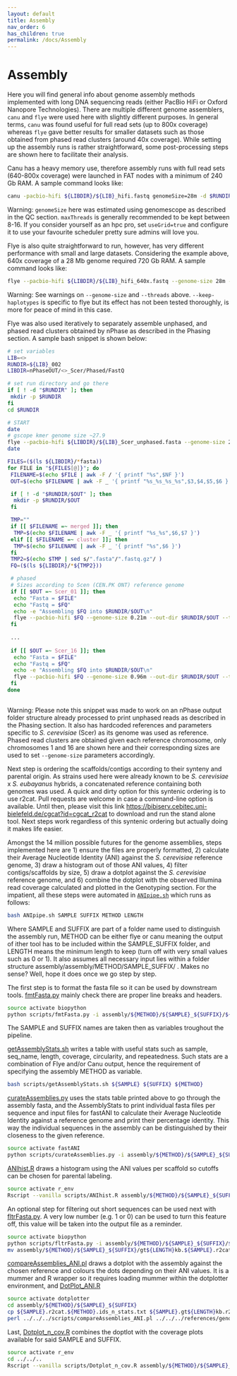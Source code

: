 ```yaml
---
layout: default
title: Assembly
nav_order: 6
has_children: true
permalink: /docs/Assembly
---
```


# Assembly

Here you will find general info about genome assembly methods implemented with long DNA sequencing reads (either PacBio HiFi or Oxford Nanopore Technologies). There are multiple different genome assemblers, `canu` and `flye` were used here with slightly different purposes. In general terms, `canu` was found useful for full read sets (up to 800x coverage) whereas `flye` gave better results for smaller datasets such as those obtained from phased read clusters (around 40x coverage). While setting up the assembly runs is rather straightforward, some post-processing steps are shown here to facilitate their analysis.

Canu has a heavy memory use, therefore assembly runs with full read sets (640-800x coverage) were launched in FAT nodes with a minimum of 240 Gb RAM. A sample command looks like:

```bash
canu -pacbio-hifi ${LIBDIR}/${LIB}_hifi.fastq genomeSize=28m -d $RUNDIR -p ${LIB} useGrid=false maxThreads=16
```
Warning: `genomeSize` here was estimated using genomescope as described in the QC section. `maxThreads` is generally recommended to be kept between 8-16. If you consider yourself as an hpc pro, set `useGrid=true` and configure it to use your favourite scheduler pretty sure admins will love you.

Flye is also quite straightforward to run, however, has very different performance with small and large datasets. Considering the example above, 640x coverage of a 28 Mb genome required 720 Gb RAM. A sample command looks like:

```bash
flye --pacbio-hifi ${LIBDIR}/${LIB}_hifi_640x.fastq --genome-size 28m --out-dir $RUNDIR --threads 16 --keep-haplotypes
```
Warning: See warnings on `--genome-size` and `--threads` above. `--keep-haplotypes` is specific to flye but its effect has not been tested thoroughly, is more for peace of mind in this case.

Flye was also used iteratively to separately assemble unphased, and phased read clusters obtained by nPhase as described in the Phasing section. A sample bash snippet is shown below:

```bash 
# set variables
LIB=<>
RUNDIR=${LIB}_002
LIBDIR=nPhaseOUT/<>_Scer/Phased/FastQ

# set run directory and go there
if [ ! -d "$RUNDIR" ]; then
 mkdir -p $RUNDIR
fi
cd $RUNDIR

# START
date
# gscope kmer genome size ~27.9 
flye --pacbio-hifi ${LIBDIR}/${LIB}_Scer_unphased.fasta --genome-size 28m --out-dir $RUNDIR/unphased --threads 16 --keep-haplotypes
date

FILES=($(ls ${LIBDIR}/*fasta))
for FILE in "${FILES[@]}"; do
 FILENAME=$(echo $FILE | awk -F / '{ printf "%s",$NF }')
 OUT=$(echo $FILENAME | awk -F _ '{ printf "%s_%s_%s_%s",$3,$4,$5,$6 }')

 if [ ! -d "$RUNDIR/$OUT" ]; then
  mkdir -p $RUNDIR/$OUT
 fi

 TMP=""
 if [[ $FILENAME =~ merged ]]; then
  TMP=$(echo $FILENAME | awk -F _ '{ printf "%s_%s",$6,$7 }')
 elif [[ $FILENAME =~ cluster ]]; then
  TMP=$(echo $FILENAME | awk -F _ '{ printf "%s",$6 }')
 fi
 TMP2=$(echo $TMP | sed s/".fasta"/".fastq.gz"/ )
 FQ=($(ls ${LIBDIR}/*${TMP2}))

 # phased
 # Sizes according to Scen (CEN.PK ONT) reference genome
 if [[ $OUT =~ Scer_01 ]]; then 
  echo "Fasta = $FILE"
  echo "Fastq = $FQ"
  echo -e "Assembling $FQ into $RUNDIR/$OUT\n"
  flye --pacbio-hifi $FQ --genome-size 0.21m --out-dir $RUNDIR/$OUT --threads 16
 fi
 
 ...
 
 if [[ $OUT =~ Scer_16 ]]; then 
  echo "Fasta = $FILE"
  echo "Fastq = $FQ"
  echo -e "Assembling $FQ into $RUNDIR/$OUT\n"
  flye --pacbio-hifi $FQ --genome-size 0.96m --out-dir $RUNDIR/$OUT --threads 16
 fi
done
 
```
Warning: Please note this snippet was made to work on an nPhase output folder structure already processed to print unphased reads as described in the Phasing section. It also has hardcoded references and parameters specific to *S. cerevisiae* (Scer) as its genome was used as reference. Phased read clusters are obtained given each reference chromosome, only chromosomes 1 and 16 are shown here and their corresponding sizes are used to set `--genome-size` parameters accordingly.

Next step is ordering the scaffolds/contigs according to their synteny and parental origin. As strains used here were already known to be *S. cerevisiae* x *S. eubayanus* hybrids, a concatenated reference containing both genomes was used. A quick and dirty option for this syntenic ordering is to use r2cat. Pull requests are welcome in case a command-line option is available. Until then, please visit this link <https://bibiserv.cebitec.uni-bielefeld.de/cgcat?id=cgcat_r2cat> to download and run the stand alone tool. Next steps work regardless of this syntenic ordering but actually doing it makes life easier.

Amongst the 14 million possible futures for the genome assemblies, steps implemented here are 1) ensure the files are properly formatted, 2) calculate their Average Nucleotide Identity (ANI) against the *S. cerevisiae* reference genome, 3) draw a histogram out of those ANI values, 4) filter contigs/scaffolds by size, 5) draw a dotplot against the *S. cerevisiae* reference genome, and 6) combine the dotplot with the observed Illumina read coverage calculated and plotted in the Genotyping section. For the impatient, all these steps were automated in [`ANIpipe.sh`](https://github.com/rortizmerino/haplotyping/blob/main/scripts/ANIpipe.sh) which runs as follows:

```bash
bash ANIpipe.sh SAMPLE SUFFIX METHOD LENGTH
```

Where SAMPLE and SUFFIX are part of a folder name used to distinguish the assembly run, METHOD can be either flye or canu meaning the output of ither tool has to be included within the SAMPLE_SUFFIX folder, and LENGTH means the minimum length to keep (turn off with very small values such as 0 or 1). It also assumes all necessary input lies within a folder structure assembly/assembly/METHOD/SAMPLE_SUFFIX/ . Makes no sense? Well, hope it does once we go step by step.

The first step is to format the fasta file so it can be used by downstream tools. [fmtFasta.py](https://github.com/rortizmerino/haplotyping/blob/main/scripts/fltrFasta.py) mainly check there are proper line breaks and headers.

```bash
source activate biopython
python scripts/fmtFasta.py -i assembly/${METHOD}/${SAMPLE}_${SUFFIX}/${SAMPLE}.r2cat.${METHOD}.fasta -o assembly/${METHOD}/${SAMPLE}_${SUFFIX}/
```

The SAMPLE and SUFFIX names are taken then as variables troughout the pipeline. 

[getAssemblyStats.sh](https://github.com/rortizmerino/haplotyping/blob/main/scripts/getAssemblyStats.sh) writes a table with useful stats such as sample, seq_name, length, coverage, circularity, and repeatedness. Such stats are a combination of Flye and/or Canu output, hence the requirement of specifying the assembly METHOD as variable.

```bash
bash scripts/getAssemblyStats.sh ${SAMPLE} ${SUFFIX} ${METHOD}
```

[curateAssemblies.py](https://github.com/rortizmerino/haplotyping/blob/main/scripts/curateAssemblies.py) uses the stats table printed above to go through the assembly fasta, and the AssemblyStats to print individual fasta files per sequence and input files for fastANI to calculate their Average Nucleotide Identity against a reference genome and print their percentage identity. This way the individual sequences in the assembly can be distinguished by their closeness to the given reference.

```bash
source activate fastANI
python scripts/curateAssemblies.py -i assembly/${METHOD}/${SAMPLE}_${SUFFIX}/${SAMPLE}.r2cat.${METHOD}.AssemblyStats.txt -d assembly/${METHOD}/${SAMPLE}_${SUFFIX}
```

[ANIhist.R](https://github.com/rortizmerino/haplotyping/blob/main/scripts/ANIhist.R) draws a histogram using the ANI values per scaffold so cutoffs can be chosen for parental labeling.

```bash
source activate r_env
Rscript --vanilla scripts/ANIhist.R assembly/${METHOD}/${SAMPLE}_${SUFFIX}/${SAMPLE}.r2cat.${METHOD}.ids_n_stats.txt assembly/${METHOD}/${SAMPLE}_${SUFFIX}/${SAMPLE}
```

An optional step for filtering out short sequences can be used next with [fltrFasta.py](https://github.com/rortizmerino/haplotyping/blob/main/scripts/fltrFasta.py). A very low number (e.g. 1 or 0) can be used to turn this feature off, this value will be taken into the output file as a reminder.

```bash
source activate biopython
python scripts/fltrFasta.py -i assembly/${METHOD}/${SAMPLE}_${SUFFIX}/${SAMPLE}.r2cat.${METHOD}.fasta -o assembly/${METHOD}/${SAMPLE}_${SUFFIX}/ -l ${LENGTH}
mv assembly/${METHOD}/${SAMPLE}_${SUFFIX}/gt${LENGTH}kb.${SAMPLE}.r2cat.${METHOD}.fasta assembly/${METHOD}/${SAMPLE}_${SUFFIX}/${SAMPLE}.gt${LENGTH}kb.r2cat.${METHOD}.fasta
```

[compareAssemblies_ANI.pl](https://github.com/rortizmerino/haplotyping/blob/main/scripts/compareAssemblies_ANI.pl) draws a dotplot with the assembly against the chosen reference and colours the dots depending on their ANI values. It is a mummer and R wrapper so it requires loading mummer within the dotplotter environment, and [DotPlot_ANI.R](https://github.com/rortizmerino/haplotyping/blob/main/scripts/DotPlot_ANI.R)

```bash
source activate dotplotter
cd assembly/${METHOD}/${SAMPLE}_${SUFFIX}
cp ${SAMPLE}.r2cat.${METHOD}.ids_n_stats.txt ${SAMPLE}.gt${LENGTH}kb.r2cat.${METHOD}.ids_n_stats.txt
perl ../../../scripts/compareAssemblies_ANI.pl ../../../references/genomes/Scer_noMt.fasta ${SAMPLE}.gt${LENGTH}kb.r2cat.${METHOD}.fasta
```

Last, [Dotplot_n_cov.R](https://github.com/rortizmerino/haplotyping/blob/main/scripts/Dotplot_n_cov.R) combines the doptlot with the coverage plots available for said SAMPLE and SUFFIX.

```bash
source activate r_env
cd ../../..
Rscript --vanilla scripts/Dotplot_n_cov.R assembly/${METHOD}/${SAMPLE}_${SUFFIX}/${SAMPLE}.gt${LENGTH}kb.r2cat.${METHOD}_vs_Scer_noMt.ANI.jpeg genotyping/v4/${SAMPLE}_Scen_Seho_coverage_per1kb_ScSe.jpeg ${SAMPLE}_gt${LENGTH}kb_${METHOD}_ScSe_dotplot_n_cov.jpeg
```
